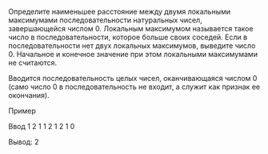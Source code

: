 Определите наименьшее расстояние между двумя локальными максимумами последовательности натуральных чисел,
завершающейся числом 0. Локальным максимумом называется такое число в последовательности, которое больше своих соседей.
Если в последовательности нет двух локальных максимумов, выведите число 0. Начальное и конечное значение при этом
локальными максимумами не считаются.

Вводится последовательность целых чисел, оканчивающаяся числом 0 (само число 0 в последовательность не входит, а служит
как признак ее окончания).

Пример

Ввод
1
2
1
1
2
1
2
1
0

Вывод:
2